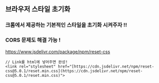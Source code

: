 ## 브라우저 스타일 초기화
### 크롬에서 제공하는 기본적인 스타일을 초기화 시켜주자 ‼️
### CORS 문제도 해결 가능 !

https://www.jsdelivr.com/package/npm/reset-css

```
// Link를 html에 넣어주면 완성! 
<link rel="stylesheet" href="[https://cdn.jsdelivr.net/npm/reset-css@5.0.1/reset.min.css](https://cdn.jsdelivr.net/npm/reset-css@5.0.1/reset.min.css)">
```